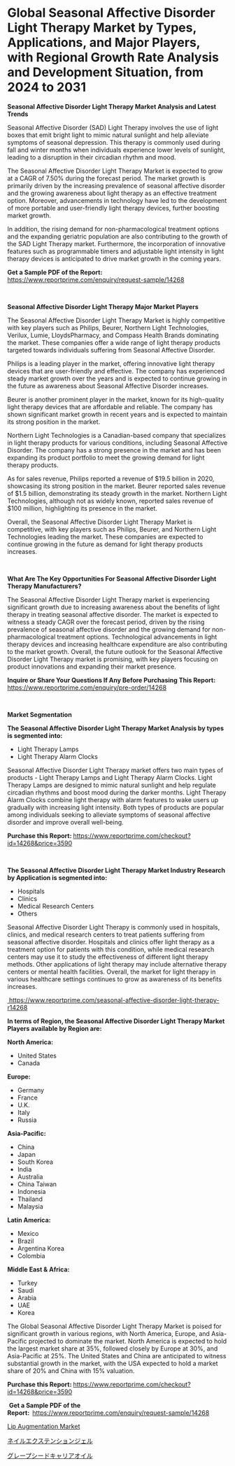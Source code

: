 <p><h1>Global Seasonal Affective Disorder Light Therapy Market by Types, Applications, and Major Players, with Regional Growth Rate Analysis and Development Situation, from 2024 to 2031</h1></p><p><strong>Seasonal Affective Disorder Light Therapy Market Analysis and Latest Trends</strong></p>
<p><p>Seasonal Affective Disorder (SAD) Light Therapy involves the use of light boxes that emit bright light to mimic natural sunlight and help alleviate symptoms of seasonal depression. This therapy is commonly used during fall and winter months when individuals experience lower levels of sunlight, leading to a disruption in their circadian rhythm and mood.</p><p>The Seasonal Affective Disorder Light Therapy Market is expected to grow at a CAGR of 7.50% during the forecast period. The market growth is primarily driven by the increasing prevalence of seasonal affective disorder and the growing awareness about light therapy as an effective treatment option. Moreover, advancements in technology have led to the development of more portable and user-friendly light therapy devices, further boosting market growth.</p><p>In addition, the rising demand for non-pharmacological treatment options and the expanding geriatric population are also contributing to the growth of the SAD Light Therapy market. Furthermore, the incorporation of innovative features such as programmable timers and adjustable light intensity in light therapy devices is anticipated to drive market growth in the coming years.</p></p>
<p><strong>Get a Sample PDF of the Report:&nbsp;</strong> <a href="https://www.reportprime.com/enquiry/request-sample/14268">https://www.reportprime.com/enquiry/request-sample/14268</a></p>
<p>&nbsp;</p>
<p><strong>Seasonal Affective Disorder Light Therapy Major Market Players</strong></p>
<p><p>The Seasonal Affective Disorder Light Therapy Market is highly competitive with key players such as Philips, Beurer, Northern Light Technologies, Verilux, Lumie, LloydsPharmacy, and Compass Health Brands dominating the market. These companies offer a wide range of light therapy products targeted towards individuals suffering from Seasonal Affective Disorder.</p><p>Philips is a leading player in the market, offering innovative light therapy devices that are user-friendly and effective. The company has experienced steady market growth over the years and is expected to continue growing in the future as awareness about Seasonal Affective Disorder increases.</p><p>Beurer is another prominent player in the market, known for its high-quality light therapy devices that are affordable and reliable. The company has shown significant market growth in recent years and is expected to maintain its strong position in the market.</p><p>Northern Light Technologies is a Canadian-based company that specializes in light therapy products for various conditions, including Seasonal Affective Disorder. The company has a strong presence in the market and has been expanding its product portfolio to meet the growing demand for light therapy products.</p><p>As for sales revenue, Philips reported a revenue of $19.5 billion in 2020, showcasing its strong position in the market. Beurer reported sales revenue of $1.5 billion, demonstrating its steady growth in the market. Northern Light Technologies, although not as widely known, reported sales revenue of $100 million, highlighting its presence in the market.</p><p>Overall, the Seasonal Affective Disorder Light Therapy Market is competitive, with key players such as Philips, Beurer, and Northern Light Technologies leading the market. These companies are expected to continue growing in the future as demand for light therapy products increases.</p></p>
<p>&nbsp;</p>
<p><strong>What Are The Key Opportunities For Seasonal Affective Disorder Light Therapy Manufacturers?</strong></p>
<p><p>The Seasonal Affective Disorder Light Therapy market is experiencing significant growth due to increasing awareness about the benefits of light therapy in treating seasonal affective disorder. The market is expected to witness a steady CAGR over the forecast period, driven by the rising prevalence of seasonal affective disorder and the growing demand for non-pharmacological treatment options. Technological advancements in light therapy devices and increasing healthcare expenditure are also contributing to the market growth. Overall, the future outlook for the Seasonal Affective Disorder Light Therapy market is promising, with key players focusing on product innovations and expanding their market presence.</p></p>
<p><strong>Inquire or Share Your Questions If Any Before Purchasing This Report:</strong> <a href="https://www.reportprime.com/enquiry/pre-order/14268">https://www.reportprime.com/enquiry/pre-order/14268</a></p>
<p>&nbsp;</p>
<p><strong>Market Segmentation</strong></p>
<p><strong>The Seasonal Affective Disorder Light Therapy Market Analysis by types is segmented into:</strong></p>
<p><ul><li>Light Therapy Lamps</li><li>Light Therapy Alarm Clocks</li></ul></p>
<p><p>Seasonal Affective Disorder Light Therapy market offers two main types of products - Light Therapy Lamps and Light Therapy Alarm Clocks. Light Therapy Lamps are designed to mimic natural sunlight and help regulate circadian rhythms and boost mood during the darker months. Light Therapy Alarm Clocks combine light therapy with alarm features to wake users up gradually with increasing light intensity. Both types of products are popular among individuals seeking to alleviate symptoms of seasonal affective disorder and improve overall well-being.</p></p>
<p><strong>Purchase this Report:&nbsp;</strong><a href="https://www.reportprime.com/checkout?id=14268&price=3590">https://www.reportprime.com/checkout?id=14268&price=3590</a></p>
<p>&nbsp;</p>
<p><strong>The Seasonal Affective Disorder Light Therapy Market Industry Research by Application is segmented into:</strong></p>
<p><ul><li>Hospitals</li><li>Clinics</li><li>Medical Research Centers</li><li>Others</li></ul></p>
<p><p>Seasonal Affective Disorder Light Therapy is commonly used in hospitals, clinics, and medical research centers to treat patients suffering from seasonal affective disorder. Hospitals and clinics offer light therapy as a treatment option for patients with this condition, while medical research centers may use it to study the effectiveness of different light therapy methods. Other applications of light therapy may include alternative therapy centers or mental health facilities. Overall, the market for light therapy in various healthcare settings continues to grow as awareness of its benefits increases.</p></p>
<p><a href="https://www.reportprime.com/seasonal-affective-disorder-light-therapy-r14268">&nbsp;https://www.reportprime.com/seasonal-affective-disorder-light-therapy-r14268</a></p>
<p><strong>In terms of Region, the Seasonal Affective Disorder Light Therapy Market Players available by Region are:</strong></p>
<p>
    <p> <strong> North America: </strong>
        <ul>
            <li>United States</li>
            <li>Canada</li>
        </ul>
        </p> 
    <p> <strong> Europe: </strong>
        <ul>
            <li>Germany</li>
            <li>France</li>
            <li>U.K.</li>
            <li>Italy</li>
            <li>Russia</li>
        </ul>
        </p> 
    <p> <strong> Asia-Pacific: </strong>
        <ul>
            <li>China</li>
            <li>Japan</li>
            <li>South Korea</li>
            <li>India</li>
            <li>Australia</li>
            <li>China Taiwan</li>
            <li>Indonesia</li>
            <li>Thailand</li>
            <li>Malaysia</li>
        </ul>
        </p> 
    <p> <strong> Latin America: </strong>
        <ul>
            <li>Mexico</li>
            <li>Brazil</li>
            <li>Argentina Korea</li>
            <li>Colombia</li>
        </ul>
        </p> 
    <p> <strong> Middle East & Africa: </strong>
        <ul>
            <li>Turkey</li>
            <li>Saudi</li>
            <li>Arabia</li>
            <li>UAE</li>
            <li>Korea</li>
        </ul>
    </p>
    </p>
<p><p>The Global Seasonal Affective Disorder Light Therapy Market is poised for significant growth in various regions, with North America, Europe, and Asia-Pacific projected to dominate the market. North America is expected to hold the largest market share at 35%, followed closely by Europe at 30%, and Asia-Pacific at 25%. The United States and China are anticipated to witness substantial growth in the market, with the USA expected to hold a market share of 20% and China with 15% valuation.</p></p>
<p><strong>Purchase this Report: </strong><a href="https://www.reportprime.com/checkout?id=14268&price=3590">https://www.reportprime.com/checkout?id=14268&price=3590</a></p>
<p>&nbsp;<strong>Get a Sample PDF of the Report:&nbsp;&nbsp;</strong><a href="https://www.reportprime.com/enquiry/request-sample/14268">https://www.reportprime.com/enquiry/request-sample/14268</a></p>
<p><strong></strong></p>
<p><p><a href="https://github.com/mancsybtousav/Market-Research-Report-List-2/blob/main/lip-augmentation-market.md">Lip Augmentation Market</a></p><p><a href="https://github.com/marbadji/Market-Research-Report-List-1/blob/main/662176925249.md">ネイルエクステンションジェル</a></p><p><a href="https://github.com/KaydenJohns1964/Market-Research-Report-List-1/blob/main/157754025250.md">グレープシードキャリアオイル</a></p></p>